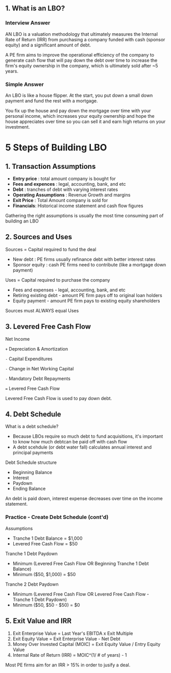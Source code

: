 ## 1. What is an LBO?


### Interview Answer
AN LBO is a valuation methodology that ultimately measures the Internal Rate of Return (IRR) from purchasing a company funded with cash (sponsor equity) and a significant amount of debt.

A PE firm aims to improve the operational efficiency of the company to generate cash flow that will pay down the debt over time to increase the firm's equity ownership in the company, which is ultimately sold after ~5 years.

### Simple Answer

An LBO is like a house flipper. At the start, you put down a small down payment and fund the rest with a mortgage.

You fix up the house and pay down the mortgage over time with your personal income, which increases your equity ownership and hope the house appreciates over time so you can sell it and earn high returns on your investment.


# 5 Steps of Building LBO

## 1. Transaction Assumptions

- <b>Entry price</b> : total amount company is bought for
- <b>Fees and expences</b> : legal, accounting, bank, and etc
- <b>Debt</b> : tranches of debt with varying interest rates
- <b>Operating Assumptions</b> : Revenue Growth and margins
- <b> Exit Price</b> : Total Amount company is sold for
- <b> Financials</b>: Historical income statement and cash flow figures

Gathering the right assumptions is usually the most time consuming part of building an LBO

## 2. Sources and Uses

Sources = Capital required to fund the deal
- New debt : PE firms usually refinance debt with better interest rates
- Sponsor equity : cash PE firms need to contribute (like a mortgage down payment)

Uses = Capital required to purchase the company
- Fees and expenses - legal, accounting, bank, and etc
- Retiring existing debt - amount PE firm pays off to original loan holders
- Equity payment - amount PE firm pays to existing equity shareholders

Sources must ALWAYS equal Uses

## 3. Levered Free Cash Flow

Net Income

`+` Depreciation & Amortization

`-` Capital Expenditures

`-` Change in Net Working Capital

`-` Mandatory Debt Repayments

`=` Levered Free Cash Flow

Levered Free Cash Flow is used to pay down debt.


## 4. Debt Schedule

What is a debt schedule?

- Because LBOs require so much debt to fund acquisitions, it's important to know how much debtcan be paid off with cash flow
- A debt scehdule (or debt water fall) calculates annual interest and principal payments

Debt Schedule structure

- Beginning Balance
- Interest
- Paydown
- Ending Balance


An debt is paid down, interest expense decreases over time on the income statement.

### Practice - Create Debt Schedule (cont'd)

Assumptions
- Tranche 1 Debt Balance = $1,000
- Levered Free Cash Flow = $50

Tranche 1 Debt Paydown
- Minimum (Levered Free Cash Flow OR Beginning Tranche 1 Debt Balance)
- Minimum ($50, $1,000) = $50

Tranche 2 Debt Paydown
- Minimum (Levered Free Cash Flow OR Levered Free Cash Flow - Tranche 1 Debt Paydown)
- Minimum ($50, $50 - $50)  = $0


## 5. Exit Value and IRR

1. Exit Enterprise Value = Last Year's EBITDA x Exit Multiple
2. Exit Equity Value = Exit Enterprise Value - Net Debt
3. Money Over Invested Capital (MOIC) = Exit Equity Value / Entry Equity Value
4. Internal Rate of Return (IRR) =  MOIC^(1/ # of years) - 1

Most PE firms aim for an IRR > 15% in order to jusify a deal.